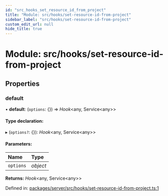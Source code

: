 ```yaml
---
id: "src_hooks_set_resource_id_from_project"
title: "Module: src/hooks/set-resource-id-from-project"
sidebar_label: "src/hooks/set-resource-id-from-project"
custom_edit_url: null
hide_title: true
---
```


# Module: src/hooks/set-resource-id-from-project

## Properties

### default

• **default**: (`options`: {}) => *Hook*<any, Service<any\>\>

#### Type declaration:

▸ (`options?`: {}): *Hook*<any, Service<any\>\>

#### Parameters:

Name | Type |
:------ | :------ |
`options` | *object* |

**Returns:** *Hook*<any, Service<any\>\>

Defined in: [packages/server/src/hooks/set-resource-id-from-project.ts:1](https://github.com/xr3ngine/xr3ngine/blob/66a84a950/packages/server/src/hooks/set-resource-id-from-project.ts#L1)
